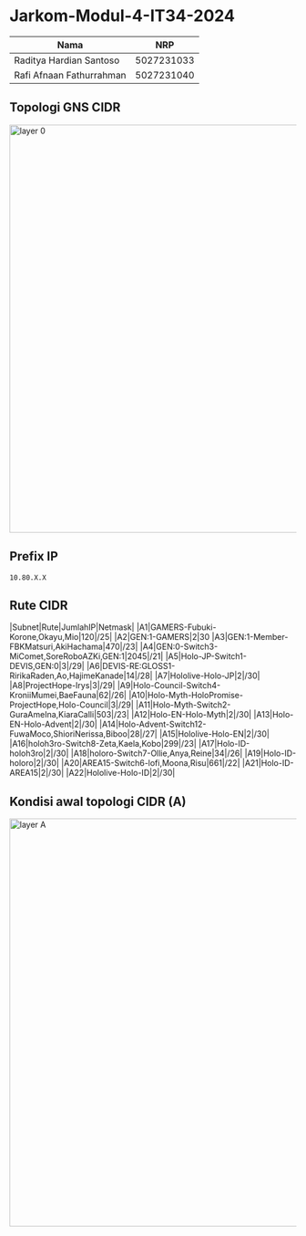 # Jarkom-Modul-4-IT34-2024
| Nama | NRP |
|---|---|
|Raditya Hardian Santoso|5027231033|
|Rafi Afnaan Fathurrahman|5027231040|

## Topologi GNS CIDR
<img width="715" alt="layer 0" src="https://github.com/user-attachments/assets/8985db22-ee97-46d6-8515-3688c07da833">

## Prefix IP
`10.80.X.X`

## Rute CIDR
|Subnet|Rute|JumlahIP|Netmask|
|A1|GAMERS-Fubuki-Korone,Okayu,Mio|120|/25|
|A2|GEN:1-GAMERS|2|30
|A3|GEN:1-Member-FBKMatsuri,AkiHachama|470|/23|
|A4|GEN:0-Switch3-MiComet,SoreRoboAZKi,GEN:1|2045|/21|
|A5|Holo-JP-Switch1-DEVIS,GEN:0|3|/29|
|A6|DEVIS-RE:GLOSS1-RirikaRaden,Ao,HajimeKanade|14|/28|
|A7|Hololive-Holo-JP|2|/30|
|A8|ProjectHope-Irys|3|/29|
|A9|Holo-Council-Switch4-KroniiMumei,BaeFauna|62|/26|
|A10|Holo-Myth-HoloPromise-ProjectHope,Holo-Council|3|/29|
|A11|Holo-Myth-Switch2-GuraAmeIna,KiaraCalli|503|/23|
|A12|Holo-EN-Holo-Myth|2|/30|
|A13|Holo-EN-Holo-Advent|2|/30|
|A14|Holo-Advent-Switch12-FuwaMoco,ShioriNerissa,Biboo|28|/27|
|A15|Hololive-Holo-EN|2|/30|
|A16|holoh3ro-Switch8-Zeta,Kaela,Kobo|299|/23|
|A17|Holo-ID-holoh3ro|2|/30|
|A18|holoro-Switch7-Ollie,Anya,Reine|34|/26|
|A19|Holo-ID-holoro|2|/30|
|A20|AREA15-Switch6-lofi,Moona,Risu|661|/22|
|A21|Holo-ID-AREA15|2|/30|
|A22|Hololive-Holo-ID|2|/30|

## Kondisi awal topologi CIDR (A)
<img width="715" alt="layer A" src="https://github.com/user-attachments/assets/943cf8eb-8039-4f2c-80c1-6e59ae69375b">

